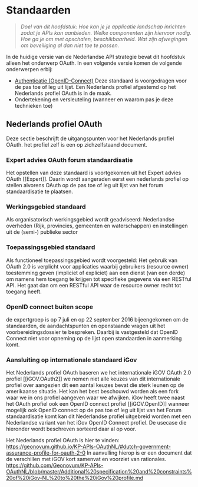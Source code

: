 # Standaarden


> *Doel van dit hoofdstuk: Hoe kan je je applicatie landschap inrichten zodat je APIs kan aanbieden. Welke componenten zijn hiervoor nodig. Hoe ga je om met opschalen, beschikbaarheid. Wat zijn afwegingen om beveiliging al dan niet toe te passen.*

In de huidige versie van de Nederlandse API strategie bevat dit hoofdstuk alleen het onderwerp OAuth. 
In een volgende versie komen de volgende onderwerpen erbij:
* [Authenticatie (OpenID-Connect)](https://openid.net/connect/) Deze standaard is voorgedragen voor de pas toe of leg uit lijst. Een Nederlands profiel afgestemd op het Nederlands profiel OAuth is in de maak.
* Ondertekening en versleuteling (wanneer en waarom pas je deze technieken toe)


## Nederlands profiel OAuth

Deze sectie beschrijft de uitgangspunten voor het Nederlands profiel OAuth. het profiel zelf is een op zichzelfstaand document.

### Expert advies OAuth forum standaardisatie 

Het opstellen van deze standaard is voortgekomen uit het Expert advies OAuth [[Expert]]. Daarin wordt aangeraden eerst een nederlands profiel op stellen alvorens OAuth op de pas toe of leg uit lijst van het forum standaardisatie te plaatsen.

### Werkingsgebied standaard

Als organisatorisch werkingsgebied wordt geadviseerd:
Nederlandse overheden (Rijk, provincies, gemeenten en waterschappen)
en instellingen uit de (semi-) publieke sector

### Toepassingsgebied standaard

Als functioneel toepassingsgebied wordt voorgesteld:
Het gebruik van OAuth 2.0 is verplicht voor applicaties waarbij gebruikers
(resource owner) toestemming geven (impliciet of expliciet) aan een
dienst (van een derde) om namens hem toegang te krijgen tot specifieke
gegevens via een RESTful API.
Het gaat dan om een RESTful API waar de resource owner recht tot
toegang heeft.

### OpenID connect buiten scope

de expertgroep is op 7 juli en op 22 september 2016 bijeengekomen
om de standaarden, de aandachtspunten en openstaande vragen uit
het voorbereidingsdossier te bespreken. Daarbij is vastgesteld dat
OpenID Connect niet voor opneming op de lijst open standaarden in
aanmerking komt.

### Aansluiting op internationale standaard iGov
Het Nederlands profiel OAuth baseren we het internationale iGOV OAuth 2.0 profiel [[iGOV.OAuth2]] we nemen niet alle keuzes van dit internationale profiel over aangezien dit een aantal keuzes bevat die sterk leunen op de amerikaanse situatie. Het kan het best beschouwd worden als een fork waar we in ons profiel aangeven waar we afwijken.
iGov heeft twee naast het OAuth profiel ook een OpenID connect profiel [[iGOV.OpenID]] wanneer mogelijk ook OpenID connect op de pas toe of leg uit lijst van het Forum standaardisatie komt kan dit Nederlandse profiel uitgebreid worden met een Nederlandse variant van het iGov OpenID Connect profiel. De usecase die hieronder wordt beschreven sorteerd daar al op voor.

Het Nederlands profiel OAuth is hier te vinden:
https://geonovum.github.io/KP-APIs-OAuthNL/#dutch-government-assurance-profile-for-oauth-2-0
In aanvulling hierop is er een document dat de verschillen met iGOV kort samenvat en voorziet van rationales.
https://github.com/Geonovum/KP-APIs-OAuthNL/blob/master/Additional%20specification%20and%20constraints%20of%20iGov-NL%20to%20the%20iGov%20profile.md











